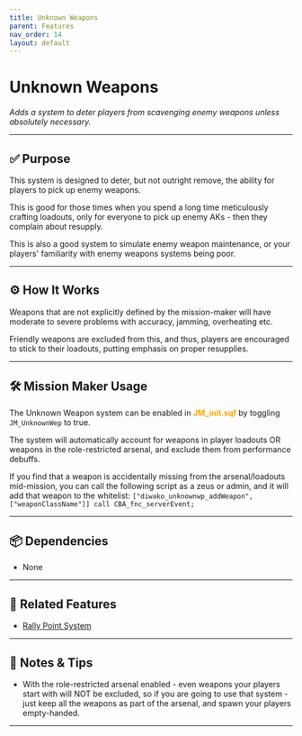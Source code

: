 ```yaml
---
title: Unknown Weapons        
parent: Features
nav_order: 14
layout: default
---
```


# Unknown Weapons

*Adds a system to deter players from scavenging enemy weapons unless absolutely necessary.*

---

## ✅ Purpose

This system is designed to deter, but not outright remove, the ability for players to pick up enemy weapons.

This is good for those times when you spend a long time meticulously crafting loadouts, only for everyone to pick up enemy AKs - then they complain about resupply.

This is also a good system to simulate enemy weapon maintenance, or your players' familiarity with enemy weapons systems being poor.

---

## ⚙️ How It Works

Weapons that are not explicitly defined by the mission-maker will have moderate to severe problems with accuracy, jamming, overheating etc.

Friendly weapons are excluded from this, and thus, players are encouraged to stick to their loadouts, putting emphasis on proper resupplies.


---

## 🛠️ Mission Maker Usage

The Unknown Weapon system can be enabled in <span style="color: orange; font-weight: bold;">JM_init.sqf</span> by toggling `JM_UnknownWep` to true.

The system will automatically account for weapons in player loadouts OR weapons in the role-restricted arsenal, and exclude them from performance debuffs.

If you find that a weapon is accidentally missing from the arsenal/loadouts mid-mission, you can call the following script as a zeus or admin, and it will add that weapon to the whitelist: `["diwako_unknownwp_addWeapon", ["weaponClassName"]] call CBA_fnc_serverEvent;`


---

## 📦 Dependencies


- None

---

## 🔁 Related Features

- [Rally Point System](rally.md)

---

## 🧪 Notes & Tips

- With the role-restricted arsenal enabled - even weapons your players start with will NOT be excluded, so if you are going to use that system - just keep all the weapons as part of the arsenal, and spawn your players empty-handed.

---
